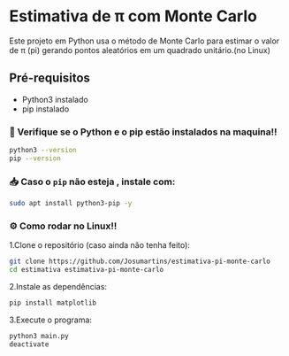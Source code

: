 # Estimativa de π com Monte Carlo

Este projeto em Python usa o método de Monte Carlo para estimar o valor de π (pi) gerando pontos aleatórios em um quadrado unitário.(no Linux)

## Pré-requisitos
- Python3 instalado
- pip instalado

### :mag_right: Verifique se o Python e o pip estão instalados na maquina!!

```bash
python3 --version
pip --version
```

### :inbox_tray: Caso o `pip` não esteja , instale com:
```bash
sudo apt install python3-pip -y

```
### :gear: **Como rodar no Linux!!**

1.Clone o repositório (caso ainda não tenha feito):
```bash
git clone https://github.com/Josumartins/estimativa-pi-monte-carlo
cd estimativa estimativa-pi-monte-carlo
```

2.Instale as dependências:
```bash
pip install matplotlib

```

3.Execute o programa:
```bash
python3 main.py
deactivate
```

